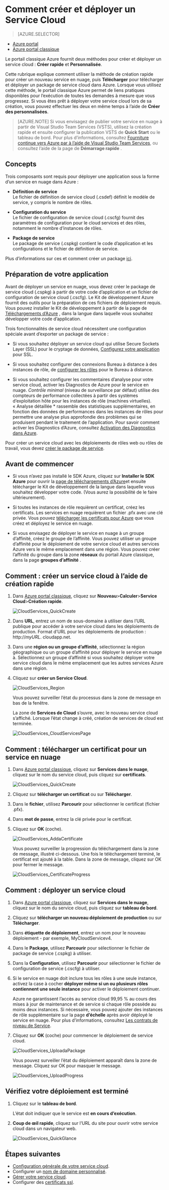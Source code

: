 <properties
    pageTitle="Comment créer et déployer un service en nuage | Microsoft Azure"
    description="Découvrez comment créer et déployer un service cloud à l’aide de la méthode de création rapide dans Azure."
    services="cloud-services"
    documentationCenter=""
    authors="Thraka"
    manager="timlt"
    editor=""/>

<tags
    ms.service="cloud-services"
    ms.workload="tbd"
    ms.tgt_pltfrm="na"
    ms.devlang="na"
    ms.topic="article"
    ms.date="09/06/2016"
    ms.author="adegeo"/>




# <a name="how-to-create-and-deploy-a-cloud-service"></a>Comment créer et déployer un Service Cloud

> [AZURE.SELECTOR]
- [Azure portal](cloud-services-how-to-create-deploy-portal.md)
- [Azure portal classique](cloud-services-how-to-create-deploy.md)

Le portail classique Azure fournit deux méthodes pour créer et déployer un service cloud : **Créer rapide** et **Personnalisée**.

Cette rubrique explique comment utiliser la méthode de création rapide pour créer un nouveau service en nuage, puis **Télécharger** pour télécharger et déployer un package de service cloud dans Azure. Lorsque vous utilisez cette méthode, le portail classique Azure permet de liens pratiques disponibles pour l’exécution de toutes les demandes à mesure que vous progressez. Si vous êtes prêt à déployer votre service cloud lors de sa création, vous pouvez effectuer les deux en même temps à l’aide de **Créer des personnalisées**.

> [AZURE.NOTE] Si vous envisagez de publier votre service en nuage à partir de Visual Studio Team Services (VSTS), utilisez la création rapide et ensuite configurer la publication VSTS de **Quick Start** ou le tableau de bord. Pour plus d’informations, consultez [Fourniture continue vers Azure par à l’aide de Visual Studio Team Services][TFSTutorialForCloudService], ou consultez l’aide de la page de **Démarrage rapide** .

## <a name="concepts"></a>Concepts
Trois composants sont requis pour déployer une application sous la forme d’un service en nuage dans Azure :

- **Définition de service**  
  Le fichier de définition de service cloud (.csdef) définit le modèle de service, y compris le nombre de rôles.

- **Configuration du service**  
  Le fichier de configuration de service cloud (.cscfg) fournit des paramètres de configuration pour le cloud services et des rôles, notamment le nombre d’instances de rôles.

- **Package de service**  
  Le package de service (.cspkg) contient le code d’application et les configurations et le fichier de définition de service.
  
Plus d’informations sur ces et comment créer un package [ici](cloud-services-model-and-package.md).

## <a name="prepare-your-app"></a>Préparation de votre application
Avant de déployer un service en nuage, vous devez créer le package de service cloud (.cspkg) à partir de votre code d’application et un fichier de configuration de service cloud (.cscfg). Le Kit de développement Azure fournit des outils pour la préparation de ces fichiers de déploiement requis. Vous pouvez installer le Kit de développement à partir de la page de [Téléchargements d’Azure](https://azure.microsoft.com/downloads/) , dans la langue dans laquelle vous souhaitez développer votre code d’application.

Trois fonctionnalités de service cloud nécessitent une configuration spéciale avant d’exporter un package de service :

- Si vous souhaitez déployer un service cloud qui utilise Secure Sockets Layer (SSL) pour le cryptage de données, [Configurez votre application](cloud-services-configure-ssl-certificate.md#step-2-modify-the-service-definition-and-configuration-files) pour SSL.

- Si vous souhaitez configurer des connexions Bureau à distance à des instances de rôle, de [configurer les rôles](cloud-services-role-enable-remote-desktop.md) pour le Bureau à distance.

- Si vous souhaitez configurer les commentaires d’analyse pour votre service cloud, activer les Diagnostics de Azure pour le service en nuage. *Contrôle minimal* (niveau de surveillance par défaut) utilise des compteurs de performance collectées à partir des systèmes d’exploitation hôte pour les instances de rôle (machines virtuelles). « Analyse détaillée * rassemble des statistiques supplémentaires, en fonction des données de performances dans les instances de rôles pour permettre une analyse plus approfondie des problèmes qui se produisent pendant le traitement de l’application. Pour savoir comment activer les Diagnostics d’Azure, consultez [Activation des Diagnostics dans Azure](cloud-services-dotnet-diagnostics.md).

Pour créer un service cloud avec les déploiements de rôles web ou rôles de travail, vous devez [créer le package de service](cloud-services-model-and-package.md#servicepackagecspkg).

## <a name="before-you-begin"></a>Avant de commencer

- Si vous n’avez pas installé le SDK Azure, cliquez sur **Installer le SDK Azure** pour ouvrir la [page de téléchargements d’Azure](https://azure.microsoft.com/downloads/)et ensuite télécharger le Kit de développement de la langue dans laquelle vous souhaitez développer votre code. (Vous aurez la possibilité de le faire ultérieurement).

- Si toutes les instances de rôle requièrent un certificat, créez les certificats. Les services en nuage requièrent un fichier .pfx avec une clé privée. Vous pouvez [télécharger les certificats pour Azure](cloud-services-configure-ssl-certificate.md#step-3-upload-a-certificate) que vous créez et déployez le service en nuage.

- Si vous envisagez de déployer le service en nuage à un groupe d’affinité, créez le groupe de l’affinité. Vous pouvez utiliser un groupe d’affinité pour le déploiement de votre service cloud et autres services Azure vers le même emplacement dans une région. Vous pouvez créer l’affinité du groupe dans la zone **réseaux** du portail Azure classique, dans la page **groupes d’affinité** .


## <a name="how-to-create-a-cloud-service-using-quick-create"></a>Comment : créer un service cloud à l’aide de création rapide

1. Dans [Azure portal classique](http://manage.windowsazure.com/), cliquez sur **Nouveau**>**Calculer**>**Service Cloud**>**Création rapide**.

    ![CloudServices_QuickCreate](./media/cloud-services-how-to-create-deploy/CloudServices_QuickCreate.png)

2. Dans **URL**, entrez un nom de sous-domaine à utiliser dans l’URL publique pour accéder à votre service cloud dans les déploiements de production. Format d’URL pour les déploiements de production : http://*myURL*. cloudapp.net.

3. Dans une **région ou un groupe d’affinité**, sélectionnez la région géographique ou un groupe d’affinité pour déployer le service en nuage à. Sélectionnez un groupe d’affinité si vous souhaitez déployer votre service cloud dans le même emplacement que les autres services Azure dans une région.

4. Cliquez sur **créer un Service Cloud**.

    ![CloudServices_Region](./media/cloud-services-how-to-create-deploy/CloudServices_Regionlist.png)

    Vous pouvez surveiller l’état du processus dans la zone de message en bas de la fenêtre.

    La zone de **Services de Cloud** s’ouvre, avec le nouveau service cloud s’affiché. Lorsque l’état change à créé, création de services de cloud est terminée.

    ![CloudServices_CloudServicesPage](./media/cloud-services-how-to-create-deploy/CloudServices_CloudServicesPage.png)


## <a name="how-to-upload-a-certificate-for-a-cloud-service"></a>Comment : télécharger un certificat pour un service en nuage

1. Dans [Azure portal classique](http://manage.windowsazure.com/), cliquez sur **Services dans le nuage**, cliquez sur le nom du service cloud, puis cliquez sur **certificats**.

    ![CloudServices_QuickCreate](./media/cloud-services-how-to-create-deploy/CloudServices_EmptyDashboard.png)


2. Cliquez sur **télécharger un certificat** ou sur **Télécharger**.

3. Dans le **fichier**, utilisez **Parcourir** pour sélectionner le certificat (fichier .pfx).

4. Dans **mot de passe**, entrez la clé privée pour le certificat.

5. Cliquez sur **OK** (coche).

    ![CloudServices_AddaCertificate](./media/cloud-services-how-to-create-deploy/CloudServices_AddaCertificate.png)

    Vous pouvez surveiller la progression du téléchargement dans la zone de message, illustré ci-dessous. Une fois le téléchargement terminé, le certificat est ajouté à la table. Dans la zone de message, cliquez sur OK pour fermer le message.

    ![CloudServices_CertificateProgress](./media/cloud-services-how-to-create-deploy/CloudServices_CertificateProgress.png)

## <a name="how-to-deploy-a-cloud-service"></a>Comment : déployer un service cloud

1. Dans [Azure portal classique](http://manage.windowsazure.com/), cliquez sur **Services dans le nuage**, cliquez sur le nom du service cloud, puis cliquez sur **tableau de bord**.

2. Cliquez sur **télécharger un nouveau déploiement de production** ou sur **Télécharger**.

3. Dans **étiquette de déploiement**, entrez un nom pour le nouveau déploiement - par exemple, MyCloudServicev4.

3. Dans le **Package**, utilisez **Parcourir** pour sélectionner le fichier de package de service (.cspkg) à utiliser.

4. Dans la **Configuration**, utilisez **Parcourir** pour sélectionner le fichier de configuration de service (.cscfg) à utiliser.

5. Si le service en nuage doit inclure tous les rôles à une seule instance, activez la case à cocher **déployer même si un ou plusieurs rôles contiennent une seule instance** pour activer le déploiement continuer.

    Azure ne garantissent l’accès au service cloud 99,95 % au cours des mises à jour de maintenance et de service si chaque rôle possède au moins deux instances. Si nécessaire, vous pouvez ajouter des instances de rôle supplémentaire sur la page **d’échelle** après avoir déployé le service en nuage. Pour plus d’informations, consultez [Les contrats de niveau de Service](https://azure.microsoft.com/support/legal/sla/).

6. Cliquez sur **OK** (coche) pour commencer le déploiement de service cloud.

    ![CloudServices_UploadaPackage](./media/cloud-services-how-to-create-deploy/CloudServices_UploadaPackage.png)

    Vous pouvez surveiller l’état du déploiement apparaît dans la zone de message. Cliquez sur OK pour masquer le message.

    ![CloudServices_UploadProgress](./media/cloud-services-how-to-create-deploy/CloudServices_UploadProgress.png)

## <a name="verify-your-deployment-completed-successfully"></a>Vérifiez votre déploiement est terminé

1. Cliquez sur le **tableau de bord**.

    L’état doit indiquer que le service est **en cours d’exécution**.

2. **Coup de œil rapide**, cliquez sur l’URL du site pour ouvrir votre service cloud dans un navigateur web.

    ![CloudServices_QuickGlance](./media/cloud-services-how-to-create-deploy/CloudServices_QuickGlance.png)


[TFSTutorialForCloudService]: cloud-services-continuous-delivery-use-vso.md
 
## <a name="next-steps"></a>Étapes suivantes

* [Configuration générale de votre service cloud](cloud-services-how-to-configure.md).
* Configurer un [nom de domaine personnalisé](cloud-services-custom-domain-name.md).
* [Gérer votre service cloud](cloud-services-how-to-manage.md).
* Configurer des [certificats ssl](cloud-services-configure-ssl-certificate.md).